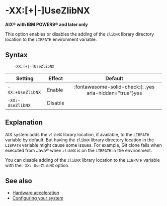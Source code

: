 <!--
* Copyright (c) 2017, 2023 IBM Corp. and others
*
* This program and the accompanying materials are made
* available under the terms of the Eclipse Public License 2.0
* which accompanies this distribution and is available at
* https://www.eclipse.org/legal/epl-2.0/ or the Apache
* License, Version 2.0 which accompanies this distribution and
* is available at https://www.apache.org/licenses/LICENSE-2.0.
*
* This Source Code may also be made available under the
* following Secondary Licenses when the conditions for such
* availability set forth in the Eclipse Public License, v. 2.0
* are satisfied: GNU General Public License, version 2 with
* the GNU Classpath Exception [1] and GNU General Public
* License, version 2 with the OpenJDK Assembly Exception [2].
*
* [1] https://www.gnu.org/software/classpath/license.html
* [2] https://openjdk.org/legal/assembly-exception.html
*
* SPDX-License-Identifier: EPL-2.0 OR Apache-2.0 OR GPL-2.0-only WITH Classpath-exception-2.0 OR GPL-2.0-only WITH OpenJDK-assembly-exception-1.0
-->

# -XX:\[+|-\]UseZlibNX

**AIX&reg; with IBM POWER9&reg; and later only**

This option enables or disables the adding of the `zlibNX` library directory location to the `LIBPATH` environment variable.


## Syntax

        -XX:[+|-]UseZlibNX

| Setting               | Effect  | Default                                                                            |
|-----------------------|---------|:----------------------------------------------------------------------------------:|
| `-XX:+UseZlibNX` |  Enable  |  :fontawesome-solid-check:{: .yes aria-hidden="true"}<span class="sr-only">yes</span>         |
| `-XX:-UseZlibNX` | Disable |     |


## Explanation

AIX system adds the `zlibNX` library location, if available, to the `LIBPATH` variable by default. But having the `zlibNX` library directory location in the `LIBPATH` variable might cause some issues. For example, Git clone fails when executed from Java&reg; when `zlibNX` is on the `LIBPATH` in the environment.

You can disable adding of the `zlibNX` library location to the `LIBPATH` variable with the `-XX:-UseZlibNX` option.

## See also

- [Hardware acceleration](introduction.md#hardware-acceleration)
- [Configuring your system](configuring.md)

<!-- ==== END OF TOPIC ==== xxusezlibnx.md ==== -->
